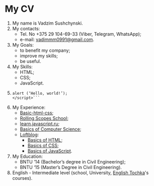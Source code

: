 # My CV
1. My name is Vadzim Sushchynski.
2. My contacts:
   * Tel. No +375 29 104-69-33 (Viber, Telegram, WhatsApp);
   * e-mail: vadimmm0991@gmail.com.
3. My Goals:
   * to benefit my company;
   * improve my skills;
   * be useful.
4. My Skills:
   * HTML;
   * CSS;
   * JavaScript.
5. ```<script>
   alert (‘Hello, world!’);
   </script>```
6. My Experience:
   * [Basic-html-css](https://htmlacademy.ru/courses/basic-html-css);
   * [Rolling Scopes School](https://github.com/rolling-scopes-school);
   * [learn.javascript.ru](https://learn.javascript.ru/);
   * [Basics of Computer Science](https://www.it-academy.by/);
   * [Loftblog](https://www.youtube.com/user/loftblog):
      * [Basics of HTML](https://www.youtube.com/playlist?list=PLY4rE9dstrJyeZlPWoKJr1xKVVnG4w-Hc);
      * [Basics of CSS](https://www.youtube.com/playlist?list=PLY4rE9dstrJzdkXYQXpZA0voVgB_0RJ_q);
      * [Basics of JavaScript](https://www.youtube.com/playlist?list=PLY4rE9dstrJymG1GyPLgOKsJNq9r-p6pX).
7. My Education:
   * BNTU ’14 (Bachelor’s degree in Civil Engineering);
   * BNTU ‘15 (Master’s Degree in Civil Engineering).
8. English - Intermediate level (school, University, [English Tochka](https://englishtochka.ru/)'s courses).